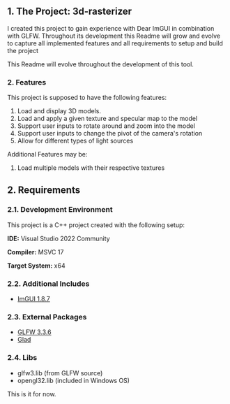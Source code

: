 ## 1. The Project: 3d-rasterizer

I created this project to gain experience with Dear ImGUI in combination with GLFW.
Throughout its development this Readme will grow and evolve to capture all implemented features and all requirements to setup and build the project

This Readme will evolve throughout the development of this tool.

### 2. Features

This project is supposed to have the following features:

1. Load and display 3D models.
2. Load and apply a given texture and specular map to the model
4. Support user inputs to rotate around and zoom into the model
5. Support user inputs to change the pivot of the camera's rotation
2. Allow for different types of light sources

Additional Features may be:

1. Load multiple models with their respective textures

## 2. Requirements

### 2.1. Development Environment

This project is a C++ project created with the following setup:


**IDE:** Visual Studio 2022 Community

**Compiler:** MSVC 17

**Target System:** x64

### 2.2. Additional Includes
- [ImGUI 1.8.7](https://github.com/ocornut/imgui)

### 2.3. External Packages
- [GLFW 3.3.6](https://github.com/glfw/glfw/releases)
- [Glad](https://glad.dav1d.de/)

### 2.4. Libs
- glfw3.lib (from GLFW source)
- opengl32.lib (included in Windows OS)


This is it for now.
